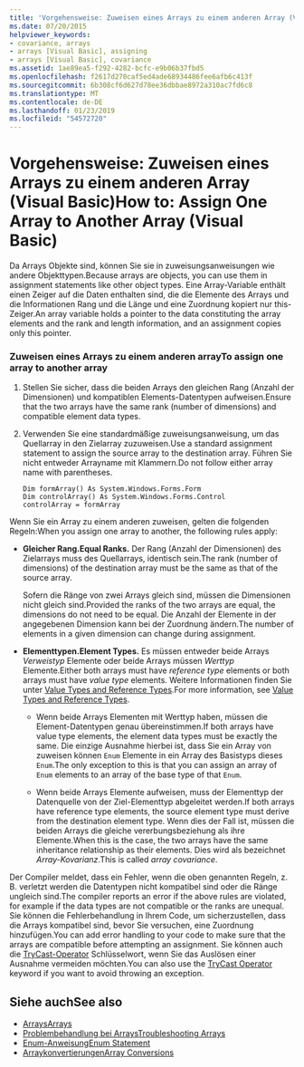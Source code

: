 ```yaml
---
title: 'Vorgehensweise: Zuweisen eines Arrays zu einem anderen Array (Visual Basic)'
ms.date: 07/20/2015
helpviewer_keywords:
- covariance, arrays
- arrays [Visual Basic], assigning
- arrays [Visual Basic], covariance
ms.assetid: 1ae89ea5-f292-4282-bcfc-e9b06b37fbd5
ms.openlocfilehash: f2617d270caf5ed4ade68934486fee6afb6c413f
ms.sourcegitcommit: 6b308cf6d627d78ee36dbbae8972a310ac7fd6c8
ms.translationtype: MT
ms.contentlocale: de-DE
ms.lasthandoff: 01/23/2019
ms.locfileid: "54572720"
---
```

# <a name="how-to-assign-one-array-to-another-array-visual-basic"></a><span data-ttu-id="12661-102">Vorgehensweise: Zuweisen eines Arrays zu einem anderen Array (Visual Basic)</span><span class="sxs-lookup"><span data-stu-id="12661-102">How to: Assign One Array to Another Array (Visual Basic)</span></span>
<span data-ttu-id="12661-103">Da Arrays Objekte sind, können Sie sie in zuweisungsanweisungen wie andere Objekttypen.</span><span class="sxs-lookup"><span data-stu-id="12661-103">Because arrays are objects, you can use them in assignment statements like other object types.</span></span> <span data-ttu-id="12661-104">Eine Array-Variable enthält einen Zeiger auf die Daten enthalten sind, die die Elemente des Arrays und die Informationen Rang und die Länge und eine Zuordnung kopiert nur this-Zeiger.</span><span class="sxs-lookup"><span data-stu-id="12661-104">An array variable holds a pointer to the data constituting the array elements and the rank and length information, and an assignment copies only this pointer.</span></span>  
  
### <a name="to-assign-one-array-to-another-array"></a><span data-ttu-id="12661-105">Zuweisen eines Arrays zu einem anderen array</span><span class="sxs-lookup"><span data-stu-id="12661-105">To assign one array to another array</span></span>  
  
1.  <span data-ttu-id="12661-106">Stellen Sie sicher, dass die beiden Arrays den gleichen Rang (Anzahl der Dimensionen) und kompatiblen Elements-Datentypen aufweisen.</span><span class="sxs-lookup"><span data-stu-id="12661-106">Ensure that the two arrays have the same rank (number of dimensions) and compatible element data types.</span></span>  
  
2.  <span data-ttu-id="12661-107">Verwenden Sie eine standardmäßige zuweisungsanweisung, um das Quellarray in den Zielarray zuzuweisen.</span><span class="sxs-lookup"><span data-stu-id="12661-107">Use a standard assignment statement to assign the source array to the destination array.</span></span> <span data-ttu-id="12661-108">Führen Sie nicht entweder Arrayname mit Klammern.</span><span class="sxs-lookup"><span data-stu-id="12661-108">Do not follow either array name with parentheses.</span></span>  
  
    ```  
    Dim formArray() As System.Windows.Forms.Form  
    Dim controlArray() As System.Windows.Forms.Control  
    controlArray = formArray  
    ```  
  
 <span data-ttu-id="12661-109">Wenn Sie ein Array zu einem anderen zuweisen, gelten die folgenden Regeln:</span><span class="sxs-lookup"><span data-stu-id="12661-109">When you assign one array to another, the following rules apply:</span></span>  
  
-   <span data-ttu-id="12661-110">**Gleicher Rang.**</span><span class="sxs-lookup"><span data-stu-id="12661-110">**Equal Ranks.**</span></span> <span data-ttu-id="12661-111">Der Rang (Anzahl der Dimensionen) des Zielarrays muss des Quellarrays, identisch sein.</span><span class="sxs-lookup"><span data-stu-id="12661-111">The rank (number of dimensions) of the destination array must be the same as that of the source array.</span></span>  
  
     <span data-ttu-id="12661-112">Sofern die Ränge von zwei Arrays gleich sind, müssen die Dimensionen nicht gleich sind.</span><span class="sxs-lookup"><span data-stu-id="12661-112">Provided the ranks of the two arrays are equal, the dimensions do not need to be equal.</span></span> <span data-ttu-id="12661-113">Die Anzahl der Elemente in der angegebenen Dimension kann bei der Zuordnung ändern.</span><span class="sxs-lookup"><span data-stu-id="12661-113">The number of elements in a given dimension can change during assignment.</span></span>  
  
-   <span data-ttu-id="12661-114">**Elementtypen.**</span><span class="sxs-lookup"><span data-stu-id="12661-114">**Element Types.**</span></span> <span data-ttu-id="12661-115">Es müssen entweder beide Arrays *Verweistyp* Elemente oder beide Arrays müssen *Werttyp* Elemente.</span><span class="sxs-lookup"><span data-stu-id="12661-115">Either both arrays must have *reference type* elements or both arrays must have *value type* elements.</span></span> <span data-ttu-id="12661-116">Weitere Informationen finden Sie unter [Value Types and Reference Types](../../../../visual-basic/programming-guide/language-features/data-types/value-types-and-reference-types.md).</span><span class="sxs-lookup"><span data-stu-id="12661-116">For more information, see [Value Types and Reference Types](../../../../visual-basic/programming-guide/language-features/data-types/value-types-and-reference-types.md).</span></span>  
  
    -   <span data-ttu-id="12661-117">Wenn beide Arrays Elementen mit Werttyp haben, müssen die Element-Datentypen genau übereinstimmen.</span><span class="sxs-lookup"><span data-stu-id="12661-117">If both arrays have value type elements, the element data types must be exactly the same.</span></span> <span data-ttu-id="12661-118">Die einzige Ausnahme hierbei ist, dass Sie ein Array von zuweisen können `Enum` Elemente in ein Array des Basistyps dieses `Enum`.</span><span class="sxs-lookup"><span data-stu-id="12661-118">The only exception to this is that you can assign an array of `Enum` elements to an array of the base type of that `Enum`.</span></span>  
  
    -   <span data-ttu-id="12661-119">Wenn beide Arrays Elemente aufweisen, muss der Elementtyp der Datenquelle von der Ziel-Elementtyp abgeleitet werden.</span><span class="sxs-lookup"><span data-stu-id="12661-119">If both arrays have reference type elements, the source element type must derive from the destination element type.</span></span> <span data-ttu-id="12661-120">Wenn dies der Fall ist, müssen die beiden Arrays die gleiche vererbungsbeziehung als ihre Elemente.</span><span class="sxs-lookup"><span data-stu-id="12661-120">When this is the case, the two arrays have the same inheritance relationship as their elements.</span></span> <span data-ttu-id="12661-121">Dies wird als bezeichnet *Array-Kovarianz*.</span><span class="sxs-lookup"><span data-stu-id="12661-121">This is called *array covariance*.</span></span>  
  
 <span data-ttu-id="12661-122">Der Compiler meldet, dass ein Fehler, wenn die oben genannten Regeln, z. B. verletzt werden die Datentypen nicht kompatibel sind oder die Ränge ungleich sind.</span><span class="sxs-lookup"><span data-stu-id="12661-122">The compiler reports an error if the above rules are violated, for example if the data types are not compatible or the ranks are unequal.</span></span> <span data-ttu-id="12661-123">Sie können die Fehlerbehandlung in Ihrem Code, um sicherzustellen, dass die Arrays kompatibel sind, bevor Sie versuchen, eine Zuordnung hinzufügen.</span><span class="sxs-lookup"><span data-stu-id="12661-123">You can add error handling to your code to make sure that the arrays are compatible before attempting an assignment.</span></span> <span data-ttu-id="12661-124">Sie können auch die [TryCast-Operator](../../../../visual-basic/language-reference/operators/trycast-operator.md) Schlüsselwort, wenn Sie das Auslösen einer Ausnahme vermeiden möchten.</span><span class="sxs-lookup"><span data-stu-id="12661-124">You can also use the [TryCast Operator](../../../../visual-basic/language-reference/operators/trycast-operator.md) keyword if you want to avoid throwing an exception.</span></span>  
  
## <a name="see-also"></a><span data-ttu-id="12661-125">Siehe auch</span><span class="sxs-lookup"><span data-stu-id="12661-125">See also</span></span>
- [<span data-ttu-id="12661-126">Arrays</span><span class="sxs-lookup"><span data-stu-id="12661-126">Arrays</span></span>](../../../../visual-basic/programming-guide/language-features/arrays/index.md)
- [<span data-ttu-id="12661-127">Problembehandlung bei Arrays</span><span class="sxs-lookup"><span data-stu-id="12661-127">Troubleshooting Arrays</span></span>](../../../../visual-basic/programming-guide/language-features/arrays/troubleshooting-arrays.md)
- [<span data-ttu-id="12661-128">Enum-Anweisung</span><span class="sxs-lookup"><span data-stu-id="12661-128">Enum Statement</span></span>](../../../../visual-basic/language-reference/statements/enum-statement.md)
- [<span data-ttu-id="12661-129">Arraykonvertierungen</span><span class="sxs-lookup"><span data-stu-id="12661-129">Array Conversions</span></span>](../../../../visual-basic/programming-guide/language-features/data-types/array-conversions.md)
